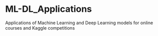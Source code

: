 # ML-DL_Applications
Applications of Machine Learning and Deep Learning models for online courses and Kaggle competitions
